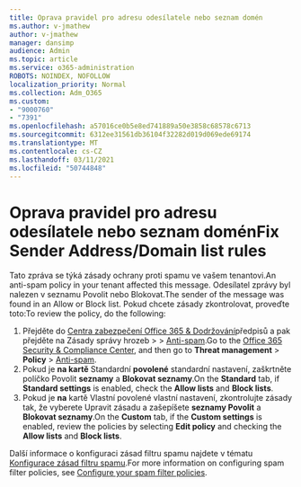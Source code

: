 ```yaml
---
title: Oprava pravidel pro adresu odesílatele nebo seznam domén
ms.author: v-jmathew
author: v-jmathew
manager: dansimp
audience: Admin
ms.topic: article
ms.service: o365-administration
ROBOTS: NOINDEX, NOFOLLOW
localization_priority: Normal
ms.collection: Adm_O365
ms.custom:
- "9000760"
- "7391"
ms.openlocfilehash: a57016ce0b5e8ed741889a50e3858c68578c6713
ms.sourcegitcommit: 6312ee31561db36104f32282d019d069ede69174
ms.translationtype: MT
ms.contentlocale: cs-CZ
ms.lasthandoff: 03/11/2021
ms.locfileid: "50744848"
---
```

# <a name="fix-sender-addressdomain-list-rules"></a><span data-ttu-id="00fbd-102">Oprava pravidel pro adresu odesílatele nebo seznam domén</span><span class="sxs-lookup"><span data-stu-id="00fbd-102">Fix Sender Address/Domain list rules</span></span>

<span data-ttu-id="00fbd-103">Tato zpráva se týká zásady ochrany proti spamu ve vašem tenantovi.</span><span class="sxs-lookup"><span data-stu-id="00fbd-103">An anti-spam policy in your tenant affected this message.</span></span> <span data-ttu-id="00fbd-104">Odesílatel zprávy byl nalezen v seznamu Povolit nebo Blokovat.</span><span class="sxs-lookup"><span data-stu-id="00fbd-104">The sender of the message was found in an Allow or Block list.</span></span> <span data-ttu-id="00fbd-105">Pokud chcete zásady zkontrolovat, proveďte toto:</span><span class="sxs-lookup"><span data-stu-id="00fbd-105">To review the policy, do the following:</span></span>

1. <span data-ttu-id="00fbd-106">Přejděte do [Centra zabezpečení Office 365 & Dodržování](https://go.microsoft.com/fwlink/p/?linkid=2077143)předpisů a pak přejděte na Zásady správy hrozeb   >    >  [Anti-spam](https://go.microsoft.com/fwlink/?linkid=2101518).</span><span class="sxs-lookup"><span data-stu-id="00fbd-106">Go to the [Office 365 Security & Compliance Center](https://go.microsoft.com/fwlink/p/?linkid=2077143), and then go to **Threat management** > **Policy** > [Anti-spam](https://go.microsoft.com/fwlink/?linkid=2101518).</span></span>
2. <span data-ttu-id="00fbd-107">Pokud je **na kartě** Standardní **povolené** standardní nastavení, zaškrtněte políčko Povolit **seznamy** a **Blokovat seznamy**.</span><span class="sxs-lookup"><span data-stu-id="00fbd-107">On the **Standard** tab, if **Standard settings** is enabled, check the **Allow lists** and **Block lists**.</span></span>
3. <span data-ttu-id="00fbd-108">Pokud je **na** kartě  Vlastní povolené vlastní nastavení,  zkontrolujte zásady tak, že vyberete Upravit zásadu a zašepíšete **seznamy Povolit** a **Blokovat seznamy**.</span><span class="sxs-lookup"><span data-stu-id="00fbd-108">On the **Custom** tab, if the **Custom settings** is enabled, review the policies by selecting **Edit policy** and checking the **Allow lists** and **Block lists**.</span></span>

<span data-ttu-id="00fbd-109">Další informace o konfiguraci zásad filtru spamu najdete v tématu [Konfigurace zásad filtru spamu](https://go.microsoft.com/fwlink/?linkid=2101431).</span><span class="sxs-lookup"><span data-stu-id="00fbd-109">For more information on configuring spam filter policies, see [Configure your spam filter policies](https://go.microsoft.com/fwlink/?linkid=2101431).</span></span>
